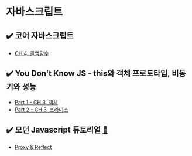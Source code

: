 # 자바스크립트

## ✔️ 코어 자바스크립트
- [CH 4. 콜백함수](./core-javascript/4-callback)

## ✔️ You Don't Know JS - this와 객체 프로토타입, 비동기와 성능
- [Part 1 - CH 3. 객체](./you-dont-know-js/3-object)
- [Part 2 - CH 3. 프라미스](./you-dont-know-js/3-promise/)

## ✔️ 모던 Javascript 튜토리얼 [🔗](https://ko.javascript.info/)
- [Proxy & Reflect](./modern-js-tutorial/proxy-and-reflect)